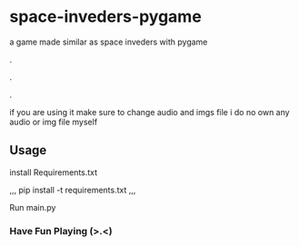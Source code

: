 # space-inveders-pygame

a game made similar as space inveders with pygame

.

.

.

if you are using it make sure to change audio and imgs file i do no own any audio or img file myself

## Usage

install Requirements.txt

,,,
pip install -t requirements.txt
,,,

Run main.py


### Have Fun Playing (>.<)
